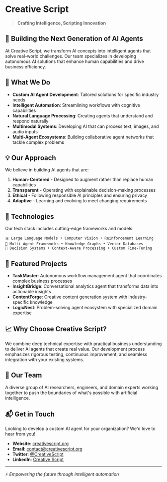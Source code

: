 # Creative Script

> **Crafting Intelligence, Scripting Innovation**

## 🤖 Building the Next Generation of AI Agents

At Creative Script, we transform AI concepts into intelligent agents that solve real-world challenges. Our team specializes in developing autonomous AI solutions that enhance human capabilities and drive business efficiency.

## 🚀 What We Do

- **Custom AI Agent Development**: Tailored solutions for specific industry needs
- **Intelligent Automation**: Streamlining workflows with cognitive capabilities
- **Natural Language Processing**: Creating agents that understand and respond naturally
- **Multimodal Systems**: Developing AI that can process text, images, and audio inputs
- **Multi-Agent Ecosystems**: Building collaborative agent networks that tackle complex problems

## 💡 Our Approach

We believe in building AI agents that are:

1. **Human-Centered** - Designed to augment rather than replace human capabilities
2. **Transparent** - Operating with explainable decision-making processes
3. **Ethical** - Following responsible AI principles and ensuring privacy
4. **Adaptive** - Learning and evolving to meet changing requirements

## 🔧 Technologies

Our tech stack includes cutting-edge frameworks and models:

```
📊 Large Language Models • Computer Vision • Reinforcement Learning
🔄 Multi-Agent Frameworks • Knowledge Graphs • Vector Databases
🧠 Decision Systems • Context-Aware Processing • Custom Fine-Tuning
```

## 🌟 Featured Projects

- **TaskMaster**: Autonomous workflow management agent that coordinates complex business processes
- **InsightBridge**: Conversational analytics agent that transforms data into actionable insights
- **ContentForge**: Creative content generation system with industry-specific knowledge
- **LogicNest**: Problem-solving agent ecosystem with specialized domain expertise

## 📈 Why Choose Creative Script?

We combine deep technical expertise with practical business understanding to deliver AI agents that create real value. Our development process emphasizes rigorous testing, continuous improvement, and seamless integration with your existing systems.

## 👥 Our Team

A diverse group of AI researchers, engineers, and domain experts working together to push the boundaries of what's possible with artificial intelligence.

## 📬 Get in Touch

Looking to develop a custom AI agent for your organization? We'd love to hear from you!

- **Website**: [creativescript.org](https://creativescript.org)
- **Email**: contact@creativescript.org
- **Twitter**: [@CreativeScript](https://x.com/creativescript)
- **LinkedIn**: [Creative Script](https://www.linkedin.com/company/creativescript)

---

⚡ *Empowering the future through intelligent automation*

